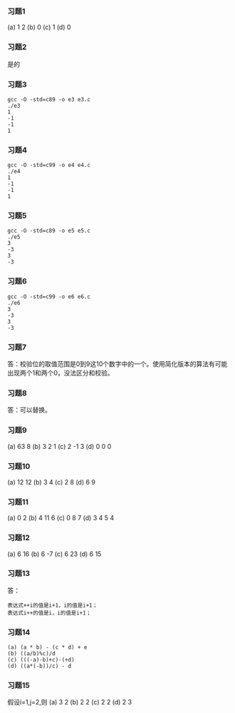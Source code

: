 ### 习题1
(a) 1 2
(b) 0
(c) 1
(d) 0

### 习题2
是的

### 习题3
```
gcc -O -std=c89 -o e3 e3.c
./e3                      
1
-1
-1
1

```
### 习题4
```
gcc -O -std=c99 -o e4 e4.c
./e4
1
-1
-1
1
```

### 习题5
```
gcc -O -std=c89 -o e5 e5.c
./e5
3
-3
3
-3
```

### 习题6
```
gcc -O -std=c99 -o e6 e6.c 
./e6
3
-3
3
-3
```

### 习题7
答：校验位的取值范围是0到9这10个数字中的一个。使用简化版本的算法有可能出现两个1和两个0，没法区分和校验。

### 习题8 
答：可以替换。

### 习题9
(a) 63 8
(b) 3 2 1
(c) 2 -1 3
(d) 0 0 0 

### 习题10
(a) 12 12
(b) 3 4
(c) 2 8
(d) 6 9

### 习题11
(a) 0 2
(b) 4 11 6
(c) 0 8 7
(d) 3 4 5 4

### 习题12
(a) 6 16
(b) 6 -7
(c) 6 23
(d) 6 15

### 习题13
答：
```
表达式++i的值是i+1，i的值是i+1；
表达式i++的值是i，i的值是i+1；
```

### 习题14
```
(a) (a * b) - (c * d) + e
(b) ((a/b)%c)/d
(c) (((-a)-b)+c)-(+d)
(d) ((a*(-b))/c) - d
```

### 习题15
假设i=1,j=2,则
(a) 3 2
(b) 2 2 
(c) 2 2
(d) 2 3


